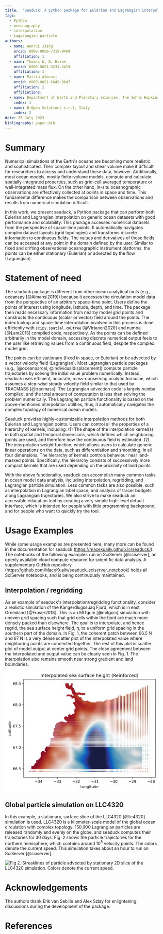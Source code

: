 ```yaml
---
title:  'Seaduck: A python package for Eulerian and Lagrangian interpolation on ocean datasets'
tags:
  - Python
  - oceanography
  - interpolation
  - Lagarangian particle
authors:
  - name: Wenrui Jiang
    orcid: 0009-0000-7319-9469
    affiliation: 1
  - name: Thomas W. N. Haine
    orcid: 0000-0001-8231-2419
    affiliation: 1
  - name: Mattia Almansi
    orcid: 0000-0001-6849-3647
    affiliation: 2
    affiliations:
  - name: Department of Earth and Planetary Sciences, The Johns Hopkins University
    index: 1
  - name: B-Open Solutions s.r.l, Italy
    index: 2
date: 25 July 2023
bibliography: paper.bib
---
```


# Summary

Numerical simulations of the Earth's oceans are becoming more realistic and sophisticated. Their complex layout and shear volume make it difficult for researchers to access and understand these data, however. Additionally, most ocean models,  mostly finite-volume models, compute and calculate spatially-integrated properties, such as grid-cell averaged temperature or wall-integrated mass flux. On the other hand, in-situ oceanographic observations are effectively collected at points in space and time. This fundamental difference makes the comparison between observations and results from numerical simulation difficult.

In this work, we present seaduck, a Python package that can perform both Eulerian and Lagrangian interpolation on generic ocean datasets with good performance and scalability. This package accesses numerical datasets from the perspective of space-time points. It automatically navigates complex dataset layouts (grid topologies) and transforms discrete information to continuous fields. The values and derivatives of those fields can be accessed at any point in the domain defined by the user. Similar to fixed and drifting observational oceanographic instrument platforms, the points can be either stationary (Eulerian) or advected by the flow (Lagrangian).

# Statement of need

The seaduck package is different from other ocean analytical tools (e.g., oceanspy \[@Almansi2019\]) because it accesses the circulation model data from the perspective of an arbitrary space-time point. Users define the points of interest using longitude, latitude, depth, and time. The package then reads necessary information from nearby model grid points and constructs the continuous (scalar or vector) field around the points. The index lookup and space-time interpolation involved in this process is done efficiently with `scipy.spatial.cKDtree` [@Virtanen2020\] and numba \[@Lam2015\] compiled code, respectively. As the points can be defined arbitrarily in the model domain, accessing discrete numerical output feels to the user like retrieving values from a continuous field, despite the complex model grid.

The points can be stationary (fixed in space, or Eulerian) or be advected by a vector velocity field (Lagrangian). Most Lagrangian particle packages (e.g., [@oceanparcel, @individualdisplacement]) compute particle trajectories by solving the initial value problem numerically. Instead, seaduck uses efficient, accurate,  mass-conserving analytic formulae, which assumes a step-wise steady velocity field similar to that used by TRACMASS \[@tracmass\]. The Lagrangian advection code is largely numba compiled, and the total amount of computation is less than solving the problem numerically. The Lagrangian particle functionality is based on the above-mentioned interpolation utilities, thus, it automatically navigates the complex topology of numerical ocean models.

Seaduck provides highly-customizable interpolation methods for both Eulerian and Lagrangian points. Users can control all the properties of a hierarchy of kernels, including: (1) The shape of the interpolation kernel(s) in both spatial and temporal dimensions, which defines which neighboring points are used, and therefore how the continuous field is estimated. (2) The interpolation weight function, which allows users to calculate generic linear operations on the data, such as differentiation and smoothing, in all four dimensions. The hierarchy of kernels controls behaviour near land-masked points. Specifically, the hierarchy consists of successively more compact kernels that are used depending on the proximity of land points.

With the above functionality, seaduck can accomplish many common tasks in ocean model data analysis, including interpolation, regridding, and Lagrangian particle simulation. Less common tasks are also possible, such as interpolation in Lagrangian label space, and analysis of tracer budgets along Lagrangian trajectories. We also strive to make seaduck an accessible education tool by creating a very simple high-level default interface, which is intended for people with little programming background, and for people who want to quickly try the tool.

# Usage Examples

While some usage examples are presented here, many more can be found in the documentation for seaduck (https://macekuailv.github.io/seaduck/). The notebooks  of the following examples run on SciServer [@sciserver], an openly available cloud compute resource for scientific data analysis. A supplementary GitHub repository (https://github.com/MaceKuailv/seaduck_sciserver_notebook) holds all SciServer notebooks, and is being continuously maintained.



## Interpolation / regridding

As an example of seaduck's interpolation/regridding functionality, consider a realistic simulation of the Kangerdlugssuaq Fjord, which is in east Greenland [@Fraser2018]. This is an MITgcm [@mitgcm] simulation with uneven grid spacing such that grid cells within the fjord are much more densely packed than elsewhere. The goal is to interpolate, and hence regrid, the sea surface height field, $\eta$, to a uniform grid spacing in the southern part of the domain. In Fig. 1, the coherent patch between 66.5 N and 67 N is a very dense scatter plot of the interpolated value where neighboring points are connected together. The rest of this plot is scatter plot of model output at center grid points. The close agreement between the interpolated and output value can be clearly seen in Fig. 1. The interpolation also remains smooth near strong gradient and land boundaries.

![Fig.1 Scatterplot with colors showing the sea surface height value near Kangerdlugssuaq Fjord defined in the model and interpolated by seaduck.\label{fig:onlyone} ](https://github.com/MaceKuailv/seaduck_sciserver_notebook/blob/master/stable_images/Fjord_29_0.png?raw=true)

## Global particle simulation on LLC4320

In this example, a stationary, surface slice of the LLC4320 [@llc4320] simulation is used. LLC4320 is a kilometer-scale model of the global ocean circulation with complex topology. 150,000 Lagrangian particles are released randomly and evenly on the globe, and seaduck computes their trajectories for 30 days. Fig. 2 shows the particle trajectories for the northern hemisphere, which contains around 10$^8$ velocity points. The colors denote the current speed. This simulation takes about an hour to run on SciServer [@sciserver].

![Fig 2. Streaklines of particle advected by stationary 2D slice of the LLC4320 simulation. Colors denote the current speed.](https://github.com/MaceKuailv/seaduck_sciserver_notebook/blob/master/stable_images/LLC4320_29_2.png?raw=true)

# Acknowledgements

The authors thank Erik van Sebille and Alex Szlay for enlightening discussions during the development of the package. 

# References